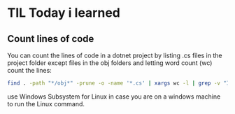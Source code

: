 # TIL Today i learned

## Count lines of code
You can count the lines of code in a dotnet project by 
listing .cs files in the project folder except files in the obj folders and letting  word count (wc) count the lines:  
```sh
find . -path "*/obj*" -prune -o -name '*.cs' | xargs wc -l | grep -v "Is a directory"
```

use Windows Subsystem for Linux in case you are on a windows machine to run the Linux command.